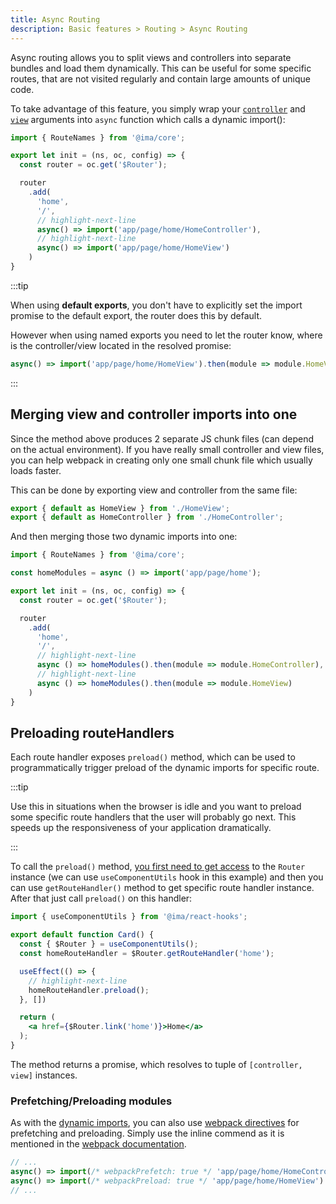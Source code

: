 ```yaml
---
title: Async Routing
description: Basic features > Routing > Async Routing
---
```


Async routing allows you to split views and controllers into separate bundles and load them dynamically. This can be useful for some specific routes, that are not visited regularly and contain large amounts of unique code.

To take advantage of this feature, you simply wrap your [`controller`](./introduction.md#controller) and [`view`](./introduction.md#view) arguments into `async` function which calls a dynamic import():


```javascript title=./app/config/routes.js
import { RouteNames } from '@ima/core';

export let init = (ns, oc, config) => {
  const router = oc.get('$Router');

  router
    .add(
      'home',
      '/',
      // highlight-next-line
      async() => import('app/page/home/HomeController'),
      // highlight-next-line
      async() => import('app/page/home/HomeView')
    )
}
```

:::tip

When using **default exports**, you don't have to explicitly set the import promise to the default export, the router does this by default.

However when using named exports you need to let the router know, where is the controller/view located in the resolved promise:


```javascript
async() => import('app/page/home/HomeView').then(module => module.HomeView);
```

:::


## Merging view and controller imports into one

Since the method above produces 2 separate JS chunk files (can depend on the actual environment). If you have really small controller and view files, you can help webpack in creating only one small chunk file which usually loads faster.

This can be done by exporting view and controller from the same file:

```javascript title=./app/page/home/index.js
export { default as HomeView } from './HomeView';
export { default as HomeController } from './HomeController';
```

And then merging those two dynamic imports into one:

```javascript title=./app/config/routes.js
import { RouteNames } from '@ima/core';

const homeModules = async () => import('app/page/home');

export let init = (ns, oc, config) => {
  const router = oc.get('$Router');

  router
    .add(
      'home',
      '/',
      // highlight-next-line
      async () => homeModules().then(module => module.HomeController),
      // highlight-next-line
      async () => homeModules().then(module => module.HomeView)
    )
}
```

## Preloading routeHandlers

Each route handler exposes `preload()` method, which can be used to programmatically trigger preload of the dynamic imports for specific route.

:::tip

Use this in situations when the browser is idle and you want to preload some specific route handlers that the user will probably go next. This speeds up the responsiveness of your application dramatically.

:::

To call the `preload()` method, [you first need to get access](./introduction.md#generating-links-outside-of-app-components) to the `Router` instance (we can use `useComponentUtils` hook in this example) and then you can use `getRouteHandler()` method to get specific route handler instance. After that just call `preload()` on this handler:

```jsx title=./app/config/routes.js
import { useComponentUtils } from '@ima/react-hooks';

export default function Card() {
  const { $Router } = useComponentUtils();
  const homeRouteHandler = $Router.getRouteHandler('home');

  useEffect(() => {
    // highlight-next-line
    homeRouteHandler.preload();
  }, [])

  return (
    <a href={$Router.link('home')}>Home</a>
  );
}
```

The method returns a promise, which resolves to tuple of `[controller, view]` instances.

### Prefetching/Preloading modules

As with the [dynamic imports](../../advanced-features/dynamic-imports.md), you can also use [webpack directives](https://webpack.js.org/guides/code-splitting/#prefetchingpreloading-modules) for prefetching and preloading. Simply use the inline commend as it is mentioned in the [webpack documentation](https://webpack.js.org/guides/code-splitting/#prefetchingpreloading-modules).

```javascript title=./app/config/routes.js
// ...
async() => import(/* webpackPrefetch: true */ 'app/page/home/HomeController'),
async() => import(/* webpackPreload: true */ 'app/page/home/HomeView')
// ...
```

